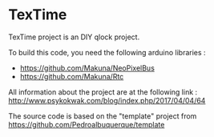 # TexTime

TexTime project is an DIY qlock project.

To build this code, you need the following arduino libraries : 
- https://github.com/Makuna/NeoPixelBus
- https://github.com/Makuna/Rtc

All information about the project are at the following link : http://www.psykokwak.com/blog/index.php/2017/04/04/64

The source code is based on the "template" project from https://github.com/Pedroalbuquerque/template